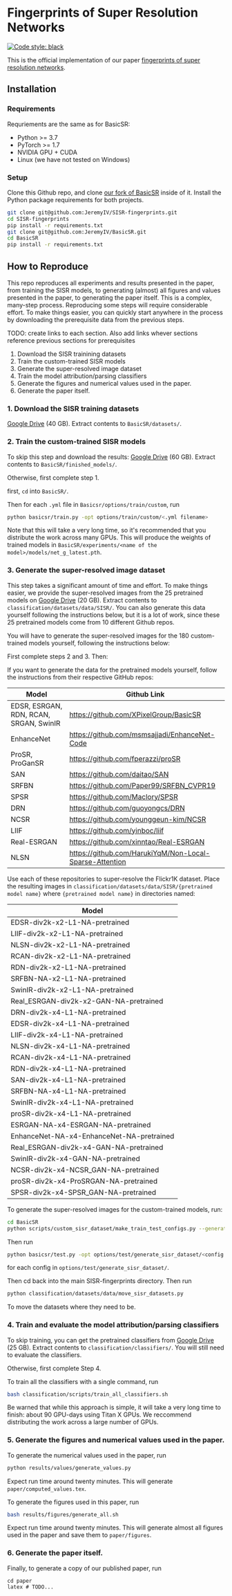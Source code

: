 # Fingerprints of Super Resolution Networks

[![Code style: black](https://img.shields.io/badge/code%20style-black-000000.svg)](https://github.com/psf/black)

This is the official implementation of our paper [fingerprints of super resolution networks](TODO).

## Installation

### Requirements
Requriements are the same as for BasicSR:

 * Python >= 3.7
 * PyTorch >= 1.7
 * NVIDIA GPU + CUDA
 * Linux (we have not tested on Windows)

### Setup

Clone this Github repo, and clone [our fork of BasicSR](https://github.com/xinntao/BasicSR) inside of it. Install the Python package requirements for both projects.
    
```bash
git clone git@github.com:JeremyIV/SISR-fingerprints.git
cd SISR-fingerprints
pip install -r requirements.txt
git clone git@github.com:JeremyIV/BasicSR.git
cd BasicSR
pip install -r requirements.txt 
```

## How to Reproduce

This repo reproduces all experiments and results presented in the paper, from training the SISR models, to generating (almost) all figures and values presented in the paper, to generating the paper itself. This is a complex, many-step process. Reproducing some steps will require considerable effort. To make things easier, you can quickly start anywhere in the process by downloading the prerequisite data from the previous steps.

TODO: create links to each section. Also add links whever sections reference previous sections for prerequisites

1. Download the SISR trainining datasets
2. Train the custom-trained SISR models
3. Generate the super-resolved image dataset
4. Train the model attribution/parsing classifiers
5. Generate the figures and numerical values used in the paper.
6. Generate the paper itself.

### 1. Download the SISR training datasets

[Google Drive](TODO) (40 GB). Extract contents to `BasicSR/datasets/`.

### 2. Train the custom-trained SISR models

To skip this step and download the results:
[Google Drive](TODO) (60 GB). Extract contents to `BasicSR/finished_models/`.

Otherwise, first complete step 1.

first, `cd` into `BasicSR/`.

Then for each `.yml` file in `Basicsr/options/train/custom`, run
```bash
python basicsr/train.py -opt options/train/custom/<.yml filename>
```
Note that this will take a very long time, so it's recommended that you distribute the work across many GPUs. This will produce the weights of trained models in `BasicSR/experiments/<name of the model>/models/net_g_latest.pth`. 

### 3. Generate the super-resolved image dataset
This step takes a significant amount of time and effort. To make things easier, we provide the super-resolved images from the 25 pretrained models on [Google Drive](TODO) (20 GB). Extract contents to `classification/datasets/data/SISR/`.
You can also generate this data yourself following the instructions below, but it is a lot of work, since these 25 pretrained models come from 10 different Github repos. 

You will have to generate the super-resolved images for the 180 custom-trained models yourself, following the instructions below:

First complete steps 2 and 3. Then:

If you want to generate the data for the pretrained models yourself, follow the instructions from their respective GitHub repos:

| Model         | Github Link |
|---------------|-------------|
|EDSR, ESRGAN, RDN, RCAN, SRGAN, SwinIR| https://github.com/XPixelGroup/BasicSR |
|EnhanceNet      | https://github.com/msmsajjadi/EnhanceNet-Code |
|ProSR, ProGanSR | https://github.com/fperazzi/proSR |
|SAN            | https://github.com/daitao/SAN |
|SRFBN          | https://github.com/Paper99/SRFBN_CVPR19 |
|SPSR           | https://github.com/Maclory/SPSR |
|DRN            | https://github.com/guoyongcs/DRN |
|NCSR           | https://github.com/younggeun-kim/NCSR |
|LIIF           | https://github.com/yinboc/liif |
|Real-ESRGAN    | https://github.com/xinntao/Real-ESRGAN |
|NLSN           | https://github.com/HarukiYqM/Non-Local-Sparse-Attention |

Use each of these repositories to super-resolve the Flickr1K dataset. Place the resulting images in `classification/datasets/data/SISR/{pretrained model name}` where `{pretrained model name}` in directories named:

| Model |
|--------|
| EDSR-div2k-x2-L1-NA-pretrained |
| LIIF-div2k-x2-L1-NA-pretrained |
| NLSN-div2k-x2-L1-NA-pretrained |
| RCAN-div2k-x2-L1-NA-pretrained |
| RDN-div2k-x2-L1-NA-pretrained |
| SRFBN-NA-x2-L1-NA-pretrained |
| SwinIR-div2k-x2-L1-NA-pretrained |
| Real_ESRGAN-div2k-x2-GAN-NA-pretrained |
| DRN-div2k-x4-L1-NA-pretrained |
| EDSR-div2k-x4-L1-NA-pretrained |
| LIIF-div2k-x4-L1-NA-pretrained |
| NLSN-div2k-x4-L1-NA-pretrained |
| RCAN-div2k-x4-L1-NA-pretrained |
| RDN-div2k-x4-L1-NA-pretrained |
| SAN-div2k-x4-L1-NA-pretrained |
| SRFBN-NA-x4-L1-NA-pretrained |
| SwinIR-div2k-x4-L1-NA-pretrained |
| proSR-div2k-x4-L1-NA-pretrained |
| ESRGAN-NA-x4-ESRGAN-NA-pretrained |
| EnhanceNet-NA-x4-EnhanceNet-NA-pretrained |
| Real_ESRGAN-div2k-x4-GAN-NA-pretrained |
| SwinIR-div2k-x4-GAN-NA-pretrained |
| NCSR-div2k-x4-NCSR_GAN-NA-pretrained |
| proSR-div2k-x4-ProSRGAN-NA-pretrained |
| SPSR-div2k-x4-SPSR_GAN-NA-pretrained |

To generate the super-resolved images for the custom-trained models, run:

```bash
cd BasicSR
python scripts/custom_sisr_dataset/make_train_test_configs.py --generate_SISR_dataset
```

Then run 

```bash
python basicsr/test.py -opt options/test/generate_sisr_dataset/<config.yml>
```

for each config in `options/test/generate_sisr_dataset/`.

Then cd back into the main SISR-fingerprints directory.
Then run

```bash
python classification/datasets/data/move_sisr_datasets.py
``` 

To move the datasets where they need to be.

### 4. Train and evaluate the model attribution/parsing classifiers
To skip training, you can get the pretrained classifiers from [Google Drive](TODO) (25 GB). Extract contents to `classification/classifiers/`. You will still need to evaluate the classifiers.

Otherwise, first complete Step 4.

To train all the classifiers with a single command, run

```bash
bash classification/scripts/train_all_classifiers.sh
```

Be warned that while this approach is simple, it will take a very long time to finish: about 90 GPU-days using Titan X GPUs. We reccommend distributing the work across a large number of GPUs. 

### 5. Generate the figures and numerical values used in the paper.

To generate the numerical values used in the paper, run

```bash
python results/values/generate_values.py
```

Expect run time around twenty minutes. This will generate `paper/computed_values.tex`.

To generate the figures used in this paper, run

```bash
bash results/figures/generate_all.sh
```
Expect run time around twenty minutes. This will generate almost all figures used in the paper and save them to `paper/figures`.

### 6. Generate the paper itself.
Finally, to generate a copy of our published paper, run

```
cd paper
latex # TODO...
```